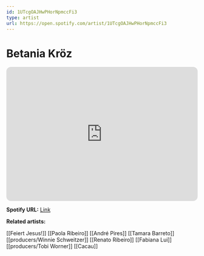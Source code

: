 ```yaml
---
id: 1UTcgOAJHwPHorNpmccFi3
type: artist
url: https://open.spotify.com/artist/1UTcgOAJHwPHorNpmccFi3
---
```

# Betania Kröz

<iframe style="border-radius:12px" src="https://open.spotify.com/embed/artist/1UTcgOAJHwPHorNpmccFi3" width="100%" height="352" frameBorder="0" allowfullscreen="" allow="autoplay; clipboard-write; encrypted-media; fullscreen; picture-in-picture" loading="lazy"></iframe>

**Spotify URL:** [Link](https://open.spotify.com/artist/1UTcgOAJHwPHorNpmccFi3)

**Related artists:**

[[Feiert Jesus!]]
[[Paola Ribeiro]]
[[André Pires]]
[[Tamara Barreto]]
[[producers/Winnie Schweitzer]]
[[Renato Ribeiro]]
[[Fabiana Lui]]
[[producers/Tobi Worner]]
[[Cacau]]
